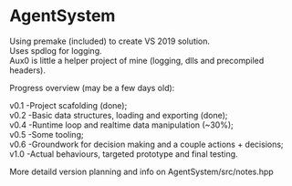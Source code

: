# AgentSystem

Using premake (included) to create VS 2019 solution.<br />
Uses spdlog for logging.<br />
Aux0 is little a helper project of mine (logging, dlls and precompiled headers).

Progress overview (may be a few days old):

v0.1 -Project scafolding (done);<br />
v0.2 -Basic data structures, loading and exporting (done);<br />
v0.4 -Runtime loop and realtime data manipulation (~30%);<br />
v0.5 -Some tooling;<br />
v0.6 -Groundwork for decision making and a couple actions + decisions;<br />
v1.0 -Actual behaviours, targeted prototype and final testing.

More detaild version planning and info on AgentSystem/src/notes.hpp